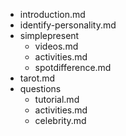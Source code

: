 - introduction.md
- identify-personality.md
- simplepresent
  - videos.md
  - activities.md
  - spotdifference.md
- tarot.md
- questions
  - tutorial.md
  - activities.md
  - celebrity.md
